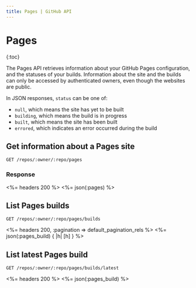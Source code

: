 ```yaml
---
title: Pages | GitHub API
---
```


# Pages

{:toc}

The Pages API retrieves information about your GitHub Pages configuration, and
the statuses of your builds. Information about the site and the builds can only be
accessed by authenticated owners, even though the websites are public.

In JSON responses, `status` can be one of:

* `null`, which means the site has yet to be built
* `building`, which means the build is in progress
* `built`, which means the site has been built
* `errored`, which indicates an error occurred during the build

## Get information about a Pages site

    GET /repos/:owner/:repo/pages

### Response

<%= headers 200 %>
<%= json(:pages) %>

## List Pages builds

    GET /repos/:owner/:repo/pages/builds

<%= headers 200, :pagination => default_pagination_rels %>
<%= json(:pages_build) { |h| [h] } %>

## List latest Pages build

    GET /repos/:owner/:repo/pages/builds/latest

<%= headers 200 %>
<%= json(:pages_build) %>
